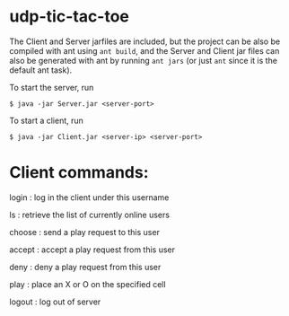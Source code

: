 udp-tic-tac-toe
===============

The Client and Server jarfiles are included, but the project can be also 
be compiled with ant using `ant build`, and the Server and Client jar files 
can also be generated with ant by running `ant jars` (or just `ant` since
it is the default ant task).

To start the server, run
```
$ java -jar Server.jar <server-port>
```

To start a client, run
```
$ java -jar Client.jar <server-ip> <server-port>
```



Client commands:
================

login <username> : log in the client under this username

ls : retrieve the list of currently online users

choose <username> : send a play request to this user

accept <username> : accept a play request from this user

deny <username> : deny a play request from this user

play <cellNo> : place an X or O on the specified cell

logout : log out of server
